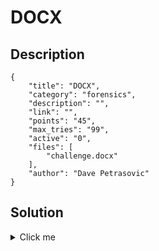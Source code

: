 # DOCX

## Description

```
{
    "title": "DOCX",
    "category": "forensics",
    "description": "",
    "link": "",
    "points": "45",
    "max_tries": "99",
    "active": "0",
    "files": [
        "challenge.docx"
    ],
    "author": "Dave Petrasovic"
}
```

## Solution

<details><summary>Click me</summary>You can use office2john to get the hash you need to brute force.
From there you can use john or hashcat to crack the password.
Reccomended to use rockyou.txt for this.
You will find that the password is: killa420

flag{h1dd3n-w0rdz}
</details>